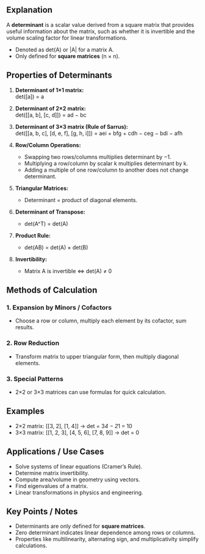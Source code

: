 ## Explanation

A **determinant** is a scalar value derived from a square matrix that provides useful information about the matrix, such as whether it is invertible and the volume scaling factor for linear transformations.

- Denoted as det(A) or |A| for a matrix A.  
- Only defined for **square matrices** (n × n).

## Properties of Determinants

1. **Determinant of 1×1 matrix:**  
   det([a]) = a

2. **Determinant of 2×2 matrix:**  
   det([[a, b], [c, d]]) = ad − bc

3. **Determinant of 3×3 matrix (Rule of Sarrus):**  
   det([[a, b, c], [d, e, f], [g, h, i]]) = aei + bfg + cdh − ceg − bdi − afh

4. **Row/Column Operations:**
   - Swapping two rows/columns multiplies determinant by −1.  
   - Multiplying a row/column by scalar k multiplies determinant by k.  
   - Adding a multiple of one row/column to another does not change determinant.

5. **Triangular Matrices:**  
   - Determinant = product of diagonal elements.

6. **Determinant of Transpose:**  
   - det(A^T) = det(A)

7. **Product Rule:**  
   - det(AB) = det(A) × det(B)

8. **Invertibility:**  
   - Matrix A is invertible ⇔ det(A) ≠ 0

## Methods of Calculation

### 1. Expansion by Minors / Cofactors
- Choose a row or column, multiply each element by its cofactor, sum results.

### 2. Row Reduction
- Transform matrix to upper triangular form, then multiply diagonal elements.

### 3. Special Patterns
- 2×2 or 3×3 matrices can use formulas for quick calculation.

## Examples

- 2×2 matrix: [[3, 2], [1, 4]] → det = 3*4 − 2*1 = 10  
- 3×3 matrix: [[1, 2, 3], [4, 5, 6], [7, 8, 9]] → det = 0  

## Applications / Use Cases

- Solve systems of linear equations (Cramer’s Rule).  
- Determine matrix invertibility.  
- Compute area/volume in geometry using vectors.  
- Find eigenvalues of a matrix.  
- Linear transformations in physics and engineering.

## Key Points / Notes

- Determinants are only defined for **square matrices**.  
- Zero determinant indicates linear dependence among rows or columns.  
- Properties like multilinearity, alternating sign, and multiplicativity simplify calculations.  
